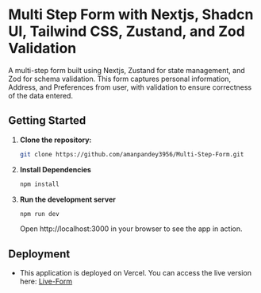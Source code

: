 # Multi Step Form with Nextjs, Shadcn UI, Tailwind CSS, Zustand, and Zod Validation

A multi-step form built using Nextjs, Zustand for state management, and Zod for schema validation. This form captures personal information, Address, and Preferences from user, with validation to ensure correctness of the data entered.

## Getting Started

1.  **Clone the repository:**

    ```bash
    git clone https://github.com/amanpandey3956/Multi-Step-Form.git
    ```

2.  **Install Dependencies**

    ```bash
    npm install
    ```

3.  **Run the development server**

    ```bash
    npm run dev
    ```

    Open http://localhost:3000 in your browser to see the app in action.

## Deployment

* This application is deployed on Vercel. You can access the live version here: [Live-Form](https://multi-step-form-flame-phi.vercel.app)


